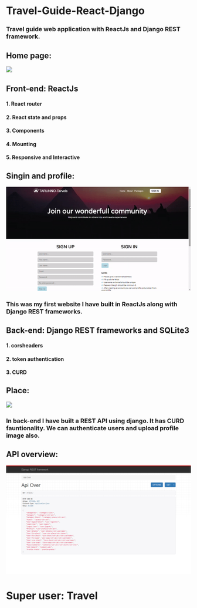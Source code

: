 # Travel-Guide-React-Django
### Travel guide web application with ReactJs and Django REST framework.
## Home page:
![](GIF/home.gif)
## Front-end: ReactJs
#### 1. React router
#### 2. React state and props
#### 3. Components 
#### 4. Mounting 
#### 5. Responsive and Interactive
## Singin and profile:
![](GIF/signin.gif)
### This was my first website I have built in ReactJs along with Django REST frameworks. 
## Back-end: Django REST frameworks and SQLite3
#### 1. corsheaders
#### 2. token authentication 
#### 3. CURD
## Place:
![](GIF/place.gif)
### In back-end I have built a REST API using django. It has CURD fauntionality. We can authenticate users and upload profile image also.
## API overview:
![](Screen-shots/api_overview.png)
# Super user: Travel
